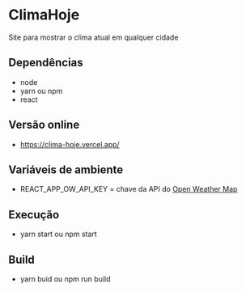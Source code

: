# ClimaHoje

Site para mostrar o clima atual em qualquer cidade

## Dependências

- node
- yarn ou npm
- react

## Versão online

- <a href="https://clima-hoje.vercel.app/"> https://clima-hoje.vercel.app/ </a>

## Variáveis de ambiente

- REACT_APP_OW_API_KEY = chave da API do <a href="https://openweathermap.org/"> Open Weather Map </a>

## Execução

- yarn start ou npm start

## Build

- yarn buid ou npm run build
